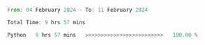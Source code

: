 <!--START_SECTION:waka-->

```rust
From: 04 February 2024 - To: 11 February 2024

Total Time: 9 hrs 57 mins

Python   9 hrs 57 mins   >>>>>>>>>>>>>>>>>>>>>>>>>   100.00 %
```

<!--END_SECTION:waka-->
